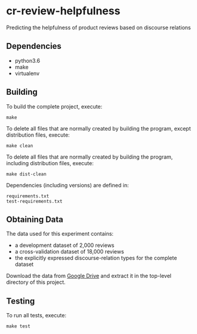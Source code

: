 # cr-review-helpfulness

Predicting the helpfulness of product reviews based on discourse relations

Dependencies
------------

* python3.6
* make
* virtualenv

Building
--------

To build the complete project, execute:

    make

To delete all files that are normally created by building the program, except
distribution files, execute:

    make clean

To delete all files that are normally created by building the program,
including distribution files, execute:

    make dist-clean

Dependencies (including versions) are defined in:

	requirements.txt
	test-requirements.txt

Obtaining Data
--------------

The data used for this experiment contains:

* a development dataset of 2,000 reviews
* a cross-validation dataset of 18,000 reviews
* the explicitly expressed discourse-relation types for the complete dataset

Download the data from [Google Drive](https://drive.google.com/open?id=0B4FHGozCmQFEQkJmeWFTeUJKVEE) and extract it in the top-level directory of this project.

Testing
-------

To run all tests, execute:

	make test

